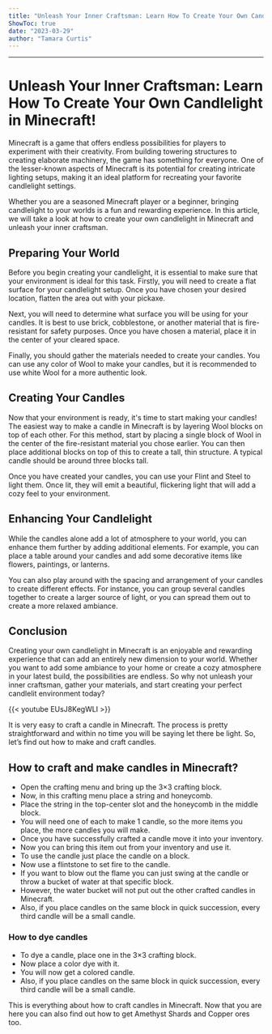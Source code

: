 ```yaml
---
title: "Unleash Your Inner Craftsman: Learn How To Create Your Own Candlelight in Minecraft!"
ShowToc: true 
date: "2023-03-29"
author: "Tamara Curtis"
---
```

*****
# Unleash Your Inner Craftsman: Learn How To Create Your Own Candlelight in Minecraft!

Minecraft is a game that offers endless possibilities for players to experiment with their creativity. From building towering structures to creating elaborate machinery, the game has something for everyone. One of the lesser-known aspects of Minecraft is its potential for creating intricate lighting setups, making it an ideal platform for recreating your favorite candlelight settings.

Whether you are a seasoned Minecraft player or a beginner, bringing candlelight to your worlds is a fun and rewarding experience. In this article, we will take a look at how to create your own candlelight in Minecraft and unleash your inner craftsman.

## Preparing Your World

Before you begin creating your candlelight, it is essential to make sure that your environment is ideal for this task. Firstly, you will need to create a flat surface for your candlelight setup. Once you have chosen your desired location, flatten the area out with your pickaxe. 

Next, you will need to determine what surface you will be using for your candles. It is best to use brick, cobblestone, or another material that is fire-resistant for safety purposes. Once you have chosen a material, place it in the center of your cleared space.

Finally, you should gather the materials needed to create your candles. You can use any color of Wool to make your candles, but it is recommended to use white Wool for a more authentic look.

## Creating Your Candles

Now that your environment is ready, it's time to start making your candles! The easiest way to make a candle in Minecraft is by layering Wool blocks on top of each other. For this method, start by placing a single block of Wool in the center of the fire-resistant material you chose earlier. You can then place additional blocks on top of this to create a tall, thin structure. A typical candle should be around three blocks tall.

Once you have created your candles, you can use your Flint and Steel to light them. Once lit, they will emit a beautiful, flickering light that will add a cozy feel to your environment.

## Enhancing Your Candlelight

While the candles alone add a lot of atmosphere to your world, you can enhance them further by adding additional elements. For example, you can place a table around your candles and add some decorative items like flowers, paintings, or lanterns.

You can also play around with the spacing and arrangement of your candles to create different effects. For instance, you can group several candles together to create a larger source of light, or you can spread them out to create a more relaxed ambiance.

## Conclusion

Creating your own candlelight in Minecraft is an enjoyable and rewarding experience that can add an entirely new dimension to your world. Whether you want to add some ambiance to your home or create a cozy atmosphere in your latest build, the possibilities are endless. So why not unleash your inner craftsman, gather your materials, and start creating your perfect candlelit environment today?

{{< youtube EUsJ8KegWLI >}} 



It is very easy to craft a candle in Minecraft. The process is pretty straightforward and within no time you will be saying let there be light. So, let’s find out how to make and craft candles.
 
## How to craft and make candles in Minecraft?
 
- Open the crafting menu and bring up the 3×3 crafting block.
 - Now, in this crafting menu place a string and honeycomb.
 - Place the string in the top-center slot and the honeycomb in the middle block.
 - You will need one of each to make 1 candle, so the more items you place, the more candles you will make.
 - Once you have successfully crafted a candle move it into your inventory.
 - Now you can bring this item out from your inventory and use it.
 - To use the candle just place the candle on a block.
 - Now use a flintstone to set fire to the candle.
 - If you want to blow out the flame you can just swing at the candle or throw a bucket of water at that specific block.
 - However, the water bucket will not put out the other crafted candles in Minecraft.
 - Also, if you place candles on the same block in quick succession, every third candle will be a small candle.

 
### How to dye candles
 
- To dye a candle, place one in the 3×3 crafting block.
 - Now place a color dye with it.
 - You will now get a colored candle.
 - Also, if you place candles on the same block in quick succession, every third candle will be a small candle.

 
This is everything about how to craft candles in Minecraft. Now that you are here you can also find out how to get Amethyst Shards and Copper ores too.




